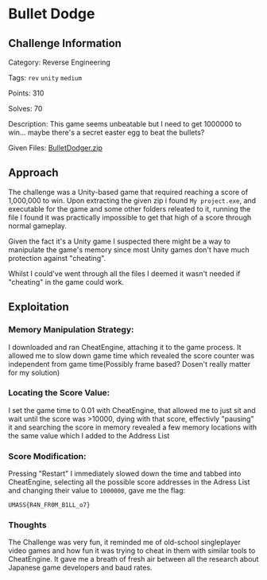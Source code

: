 # Bullet Dodge
## Challenge Information
Category: Reverse Engineering

Tags: `rev` `unity` `medium` 

Points: 310

Solves: 70

Description:
This game seems unbeatable but I need to get 1000000 to win... maybe there's a secret easter egg to beat the bullets?


Given Files: [BulletDodger.zip](https://storage.googleapis.com/umassctf25-challs-static-assets-new/rev/BulletDodge/static/BulletDodger.zip)

## Approach

The challenge was a Unity-based game that required reaching a score of 1,000,000 to win.
Upon extracting the given zip i found `My project.exe`, and executable for the game and some other folders releated to it, running the file I found it was practically impossible to get that high of a score through normal gameplay.

Given the fact it's a Unity game I suspected there might be a way to manipulate the game's memory since most Unity games don't have much protection against "cheating".

Whilst I could've went through all the files I deemed it wasn't needed if "cheating" in the game could work.

## Exploitation

### Memory Manipulation Strategy:

I downloaded and ran CheatEngine, attaching it to the game process. It allowed me to slow down game time which revealed the score counter was independent from game time(Possibly frame based? Dosen't really matter for my solution)

### Locating the Score Value:

I set the game time to 0.01 with CheatEngine, that allowed me to just sit and wait until the score was >10000, dying with that score, effectivly "pausing" it and searching the score in memory revealed a few memory locations with the same value which I added to the Address List

### Score Modification:

Pressing "Restart" I immediately slowed down the time and tabbed into CheatEngine, selecting all the possible score addresses in the Adress List and changing their value to `1000000`, gave me the flag:

`UMASS{R4N_FR0M_B1LL_o7}`

### Thoughts

The Challenge was very fun, it reminded me of old-school singleplayer video games and how fun it was trying to cheat in them with similar tools to CheatEngine. It gave me a breath of fresh air between all the research about Japanese game developers and baud rates.
